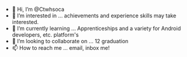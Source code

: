 - 👋 Hi, I’m @Ctwhsoca
- 👀 I’m interested in ... achievements and experience skills may take interested.
- 🌱 I’m currently learning ... Apprenticeships and a variety for Android developers, etc. platform's 
- 💞️ I’m looking to collaborate on ... 12 graduation 
- 📫 How to reach me ... email, inbox me!

<!---
Ctwhsoca/Ctwhsoca is a ✨ special ✨ repository because its `README.md` (this file) appears on your GitHub profile.
You can click the Preview link to take a look at your changes.
--->
